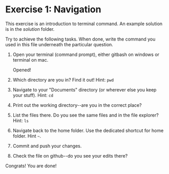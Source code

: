 # Exercise 1: Navigation

This exercise is an introduction to terminal command.
An example solution is in the _solution_ folder.

Try to achieve the following tasks.  When done, write the command you
used in this file underneath the particular question.

1. Open your terminal (command prompt), either gitbash on windows or
   terminal on mac.
   
   Opened!
   
2. Which directory are you in?  Find it out!  Hint: `pwd`

3. Navigate to your "Documents" directory (or wherever else you keep
   your stuff).  Hint: `cd`
   
4. Print out the working directory--are you in the correct place?

5. List the files there.  Do you see the same files and in the file
   explorer?  Hint: `ls`

6. Navigate back to the home folder.  Use the dedicated shortcut for
   home folder.  Hint `~`.

7. Commit and push your changes.

8. Check the file on github--do you see your edits there?

Congrats!  You are done!
